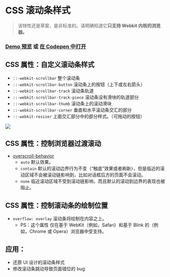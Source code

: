 # CSS 滚动条样式

> 该特性还是草案，是非标准的。请明确知道它**只支持 Webkit 内核的浏览器。**

### [Demo 预览](https://bran-nie.github.io/Note/css/scrollbar/) 或 [在 Codepen 中打开](https://codepen.io/bran-nie/pen/jOMaOqp)

## CSS 属性：自定义滚动条样式

-   `::-webkit-scrollbar` 整个滚动条
-   `::-webkit-scrollbar-button` 滚动条上的按钮（上下或左右箭头）
-   `::-webkit-scrollbar-track` 滚动条轨道
-   `::-webkit-scrollbar-track-piece` 滚动条没有滑块的轨道部分
-   `::-webkit-scrollbar-thumb` 滚动条上的滚动滑块
-   `::-webkit-scrollbar-corner` 垂直和水平滚动条交汇的部分
-   `::-webkit-resizer` 上面交汇部分中的部分样式。（可拖动的按钮）

![](https://tva1.sinaimg.cn/large/0081Kckwgy1glxvnr0kugj30jg0cbta7.jpg)

## CSS 属性：控制浏览器过渡滚动

-   [overscroll-behavior](https://developer.mozilla.org/zh-CN/docs/Web/CSS/overscroll-behavior)
    -   `auto` 默认效果。
    -   `contain` 默认的滚动边界行为不变（“触底”效果或者刷新），但是临近的滚动区域不会被滚动链影响到，比如对话框后方的页面不会滚动。
    -   `none` 临近滚动区域不受到滚动链影响，而且默认的滚动到边界的表现也被阻止。

## CSS 属性：控制滚动条的绘制位置

-   `overflow: overlay` 滚动条将绘制在内容之上。
    -   PS：这个属性 仅在基于 WebKit（例如，Safari）和基于 Blink 的（例如，Chrome 或 Opera）浏览器中受支持。

## 应用：

-   还原 UI 设计的滚动条样式
-   修改滚动条跳动导致页面错位的 bug

